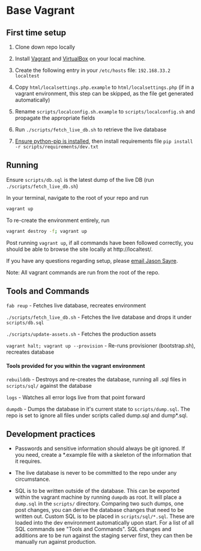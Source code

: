 # Base Vagrant

## First time setup

1. Clone down repo locally

2. Install [Vagrant](https://www.vagrantup.com/downloads.html) and [VirtualBox](https://www.virtualbox.org/wiki/Downloads) on your local machine.

2. Create the following entry in your ```/etc/hosts``` file:
```192.168.33.2 localtest```

3. Copy ```html/localsettings.php.example``` to ```html/localsettings.php``` (if in a vagrant environment, this step can be skipped, as the file get generated automatically)

4. Rename ```scripts/localconfig.sh.example``` to ```scripts/localconfig.sh``` and propagate the appropriate fields

5. Run `./scripts/fetch_live_db.sh` to retrieve the live database

6. [Ensure python-pip is installed](https://pip.readthedocs.org/en/stable/installing/), then install requirements file ```pip install -r scripts/requirements/dev.txt```


## Running

Ensure ```scripts/db.sql``` is the latest dump of the live DB (run ```./scripts/fetch_live_db.sh```)

In your terminal, navigate to the root of your repo and run
```bash
vagrant up
```

To re-create the environment entirely, run
```bash
vagrant destroy -f; vagrant up
```

Post running ```vagrant up```, if all commands have been followed correctly, you should be able to browse the site locally at http://localtest/.

If you have any questions regarding setup, please [email Jason Sayre](mailto:jason@jasonsayre.com).

Note: All vagrant commands are run from the root of the repo.

## Tools and Commands

```fab reup``` - Fetches live database, recreates environment

```./scripts/fetch_live_db.sh``` - Fetches the live database and drops it under ```scripts/db.sql```

```./scripts/update-assets.sh``` - Fetches the production assets

```vagrant halt; vagrant up --provision``` - Re-runs provisioner (bootstrap.sh), recreates database

#### Tools provided for you within the vagrant environment

```rebuilddb``` - Destroys and re-creates the database, running all .sql files in ```scripts/sql/``` against the database

```logs``` - Watches all error logs live from that point forward

```dumpdb``` - Dumps the database in it's current state to ```scripts/dump.sql```. The repo is set to ignore all files under scripts called dump.sql and dump*.sql.


## Development practices

- Passwords and sensitive information should always be git ignored. If you need, create a *.example file with a skeleton of the information that it requires.

- The live database is never to be committed to the repo under any circumstance.

- SQL is to be written outside of the database. This can be exported within the vagrant machine by running ```dumpdb``` as root. It will place a ```dump.sql``` in the ```scripts/``` directory. Comparing two such dumps, one post changes, you can derive the database changes that need to be written out. Custom SQL is to be placed in ```scripts/sql/*.sql```. These are loaded into the dev environment automatically upon start. For a list of all SQL commands see "Tools and Commands". SQL changes and additions are to be run against the staging server first, they can then be manually run against production.
